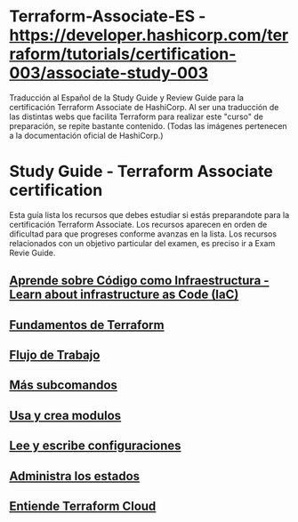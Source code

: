 # Terraform-Associate-ES  - https://developer.hashicorp.com/terraform/tutorials/certification-003/associate-study-003
Traducción al Español de la Study Guide y Review Guide para la certificación Terraform Associate de HashiCorp.
Al ser una traducción de las distintas webs que facilita Terraform para realizar este "curso" de preparación, se repite bastante contenido. 
(Todas las imágenes pertenecen a la documentación oficial de HashiCorp.)

# Study Guide - Terraform Associate certification

Esta guía lista los recursos que debes estudiar si estás preparandote para la certificación Terraform Associate. Los recursos aparecen en orden de dificultad para que progreses conforme avanzas en la lista. Los recursos relacionados con un objetivo particular del examen, es preciso ir a Exam Revie Guide. 

## [Aprende sobre Código como Infraestructura - Learn about infrastructure as Code (IaC)](Learn_about_infrastructure_as_Code.md)
 
## [Fundamentos de Terraform](Learn_about_infrastructure_as_Code.md)

## [Flujo de Trabajo](Learn_about_infrastructure_as_Code.md)

## [Más subcomandos](Learn_about_infrastructure_as_Code.md)

## [Usa y crea modulos](Learn_about_infrastructure_as_Code.md)

## [Lee y escribe configuraciones](Learn_about_infrastructure_as_Code.md)

## [Administra los estados](Learn_about_infrastructure_as_Code.md)

## [Entiende Terraform Cloud](Learn_about_infrastructure_as_Code.md)

